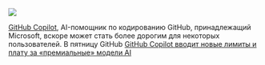 <!--2025-04-06 11:11:25-->
<div class="yb">
  <div class="rss smaller1 habr"><img src="https://habrastorage.org/getpro/habr/upload_files/162/cd6/f44/162cd6f44079f14d578bcce013302928.png" /><p><a href="https://techcrunch.com/tag/github-copilot/">GitHub Copilot</a>, AI-помощник по кодированию GitHub, принадлежащий Microsoft, вскоре может стать более дорогим для некоторых пользователей. В пятницу GitHub&nbsp;<a... <br><a class="light" href="https://habr.com/ru/companies/bothub/news/898024/?utm_source=habrahabr&utm_medium=rss&utm_campaign=898024">GitHub Copilot вводит новые лимиты и плату за «премиальные» модели AI</a></div>
</div>
